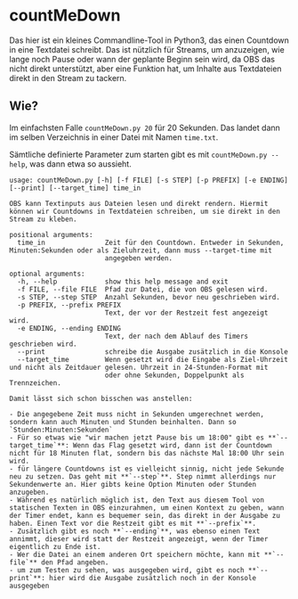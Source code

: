# countMeDown

Das hier ist ein kleines Commandline-Tool in Python3, das einen Countdown in eine Textdatei schreibt. Das ist nützlich für Streams, um anzuzeigen, wie lange noch Pause oder wann der geplante Beginn sein wird, da OBS das nicht direkt unterstützt, aber eine Funktion hat, um Inhalte aus Textdateien direkt in den Stream zu tackern. 

## Wie? 
Im einfachsten Falle `countMeDown.py 20` für 20 Sekunden. Das landet dann im selben Verzeichnis in einer Datei mit Namen `time.txt`.

Sämtliche definierte Parameter zum starten gibt es mit `countMeDown.py --help`, was dann etwa so aussieht.

```
usage: countMeDown.py [-h] [-f FILE] [-s STEP] [-p PREFIX] [-e ENDING] [--print] [--target_time] time_in

OBS kann Textinputs aus Dateien lesen und direkt rendern. Hiermit können wir Countdowns in Textdateien schreiben, um sie direkt in den
Stream zu kleben.

positional arguments:
  time_in               Zeit für den Countdown. Entweder in Sekunden, Minuten:Sekunden oder als Zieluhrzeit, dann muss --target-time mit
                        angegeben werden.

optional arguments:
  -h, --help            show this help message and exit
  -f FILE, --file FILE  Pfad zur Datei, die von OBS gelesen wird.
  -s STEP, --step STEP  Anzahl Sekunden, bevor neu geschrieben wird.
  -p PREFIX, --prefix PREFIX
                        Text, der vor der Restzeit fest angezeigt wird.
  -e ENDING, --ending ENDING
                        Text, der nach dem Ablauf des Timers geschrieben wird.
  --print               schreibe die Ausgabe zusätzlich in die Konsole
  --target_time         Wenn gesetzt wird die Eingabe als Ziel-Uhrzeit und nicht als Zeitdauer gelesen. Uhrzeit in 24-Stunden-Format mit
                        oder ohne Sekunden, Doppelpunkt als Trennzeichen.

Damit lässt sich schon bisschen was anstellen:

- Die angegebene Zeit muss nicht in Sekunden umgerechnet werden, sondern kann auch Minuten und Stunden beinhalten. Dann so `Stunden:Minuten:Sekunden`
- Für so etwas wie "wir machen jetzt Pause bis um 18:00" gibt es **`--target_time`**: Wenn das Flag gesetzt wird, dann ist der Countdown nicht für 18 Minuten flat, sondern bis das nächste Mal 18:00 Uhr sein wird. 
- für längere Countdowns ist es vielleicht sinnig, nicht jede Sekunde neu zu setzen. Das geht mit **`--step`**. Step nimmt allerdings nur Sekundenwerte an. Hier gibts keine Option Minuten oder Stunden anzugeben.
- Während es natürlich möglich ist, den Text aus diesem Tool von statischen Texten in OBS einzurahmen, um einen Kontext zu geben, wann der Timer endet, kann es bequemer sein, das direkt in der Ausgabe zu haben. Einen Text vor die Restzeit gibt es mit **`--prefix`**.
- Zusätzlich gibt es noch **`--ending`**, was ebenso einen Text annimmt, dieser wird statt der Restzeit angezeigt, wenn der Timer eigentlich zu Ende ist. 
- Wer die Datei an einem anderen Ort speichern möchte, kann mit **`--file`** den Pfad angeben.
- um zum Testen zu sehen, was ausgegeben wird, gibt es noch **`--print`**: hier wird die Ausgabe zusätzlich noch in der Konsole ausgegeben
